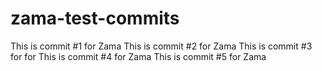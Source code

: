 # zama-test-commits
This is commit #1 for Zama
This is commit #2 for Zama
This is commit #3 for for
This is commit #4 for Zama
This is commit #5 for Zama
